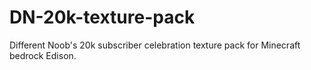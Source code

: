 # DN-20k-texture-pack
Different Noob's 20k subscriber celebration texture pack for Minecraft bedrock Edison.
